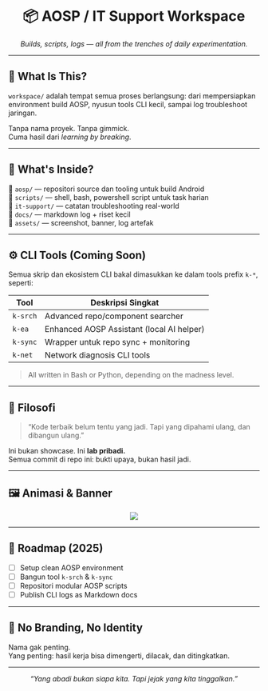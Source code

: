 <h1 align="center">📦 AOSP / IT Support Workspace</h1>
<p align="center"><i>Builds, scripts, logs — all from the trenches of daily experimentation.</i></p>

---

## 🧭 What Is This?

`workspace/` adalah tempat semua proses berlangsung: dari mempersiapkan environment build AOSP, nyusun tools CLI kecil, sampai log troubleshoot jaringan.

Tanpa nama proyek. Tanpa gimmick.  
Cuma hasil dari *learning by breaking*.

---

## 🧪 What's Inside?

📂 `aosp/` — repositori source dan tooling untuk build Android  
📂 `scripts/` — shell, bash, powershell script untuk task harian  
📂 `it-support/` — catatan troubleshooting real-world  
📂 `docs/` — markdown log + riset kecil  
📂 `assets/` — screenshot, banner, log artefak

---

## ⚙️ CLI Tools (Coming Soon)

Semua skrip dan ekosistem CLI bakal dimasukkan ke dalam tools prefix `k-*`, seperti:

| Tool        | Deskripsi Singkat                          |
|-------------|---------------------------------------------|
| `k-srch`    | Advanced repo/component searcher            |
| `k-ea`      | Enhanced AOSP Assistant (local AI helper)   |
| `k-sync`    | Wrapper untuk repo sync + monitoring        |
| `k-net`     | Network diagnosis CLI tools                 |

> All written in Bash or Python, depending on the madness level.

---

## 🧠 Filosofi

> “Kode terbaik belum tentu yang jadi. Tapi yang dipahami ulang, dan dibangun ulang.”

Ini bukan showcase. Ini **lab pribadi.**  
Semua commit di repo ini: bukti upaya, bukan hasil jadi.

---

## 🖼️ Animasi & Banner

<p align="center">
  <img src="https://readme-typing-svg.herokuapp.com?font=Fira+Code&duration=2000&pause=1000&color=00FFCC&center=true&vCenter=true&width=420&lines=Building+AOSP.;Writing+Scripts.;Troubleshooting+Daily.;Learning+by+Breaking.">
</p>

---

## 🧭 Roadmap (2025)

- [ ] Setup clean AOSP environment
- [ ] Bangun tool `k-srch` & `k-sync`
- [ ] Repositori modular AOSP scripts
- [ ] Publish CLI logs as Markdown docs

---

## 📂 No Branding, No Identity

Nama gak penting.  
Yang penting: hasil kerja bisa dimengerti, dilacak, dan ditingkatkan.

---

<p align="center"><i>“Yang abadi bukan siapa kita. Tapi jejak yang kita tinggalkan.”</i></p>
